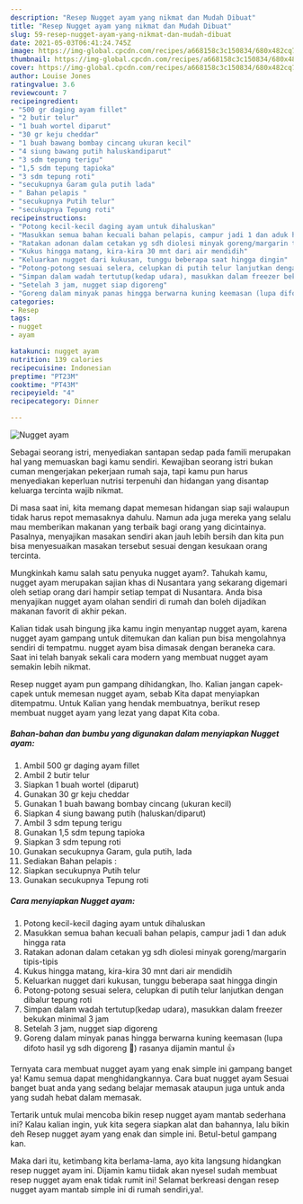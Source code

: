 ```yaml
---
description: "Resep Nugget ayam yang nikmat dan Mudah Dibuat"
title: "Resep Nugget ayam yang nikmat dan Mudah Dibuat"
slug: 59-resep-nugget-ayam-yang-nikmat-dan-mudah-dibuat
date: 2021-05-03T06:41:24.745Z
image: https://img-global.cpcdn.com/recipes/a668158c3c150834/680x482cq70/nugget-ayam-foto-resep-utama.jpg
thumbnail: https://img-global.cpcdn.com/recipes/a668158c3c150834/680x482cq70/nugget-ayam-foto-resep-utama.jpg
cover: https://img-global.cpcdn.com/recipes/a668158c3c150834/680x482cq70/nugget-ayam-foto-resep-utama.jpg
author: Louise Jones
ratingvalue: 3.6
reviewcount: 7
recipeingredient:
- "500 gr daging ayam fillet"
- "2 butir telur"
- "1 buah wortel diparut"
- "30 gr keju cheddar"
- "1 buah bawang bombay cincang ukuran kecil"
- "4 siung bawang putih haluskandiparut"
- "3 sdm tepung terigu"
- "1,5 sdm tepung tapioka"
- "3 sdm tepung roti"
- "secukupnya Garam gula putih lada"
- " Bahan pelapis "
- "secukupnya Putih telur"
- "secukupnya Tepung roti"
recipeinstructions:
- "Potong kecil-kecil daging ayam untuk dihaluskan"
- "Masukkan semua bahan kecuali bahan pelapis, campur jadi 1 dan aduk hingga rata"
- "Ratakan adonan dalam cetakan yg sdh diolesi minyak goreng/margarin tipis-tipis"
- "Kukus hingga matang, kira-kira 30 mnt dari air mendidih"
- "Keluarkan nugget dari kukusan, tunggu beberapa saat hingga dingin"
- "Potong-potong sesuai selera, celupkan di putih telur lanjutkan dengan dibalur tepung roti"
- "Simpan dalam wadah tertutup(kedap udara), masukkan dalam freezer bekukan minimal 3 jam"
- "Setelah 3 jam, nugget siap digoreng"
- "Goreng dalam minyak panas hingga berwarna kuning keemasan (lupa difoto hasil yg sdh digoreng 🤭) rasanya dijamin mantul 👍"
categories:
- Resep
tags:
- nugget
- ayam

katakunci: nugget ayam 
nutrition: 139 calories
recipecuisine: Indonesian
preptime: "PT23M"
cooktime: "PT43M"
recipeyield: "4"
recipecategory: Dinner

---
```



![Nugget ayam](https://img-global.cpcdn.com/recipes/a668158c3c150834/680x482cq70/nugget-ayam-foto-resep-utama.jpg)

Sebagai seorang istri, menyediakan santapan sedap pada famili merupakan hal yang memuaskan bagi kamu sendiri. Kewajiban seorang istri bukan cuman mengerjakan pekerjaan rumah saja, tapi kamu pun harus menyediakan keperluan nutrisi terpenuhi dan hidangan yang disantap keluarga tercinta wajib nikmat.

Di masa  saat ini, kita memang dapat memesan hidangan siap saji walaupun tidak harus repot memasaknya dahulu. Namun ada juga mereka yang selalu mau memberikan makanan yang terbaik bagi orang yang dicintainya. Pasalnya, menyajikan masakan sendiri akan jauh lebih bersih dan kita pun bisa menyesuaikan masakan tersebut sesuai dengan kesukaan orang tercinta. 



Mungkinkah kamu salah satu penyuka nugget ayam?. Tahukah kamu, nugget ayam merupakan sajian khas di Nusantara yang sekarang digemari oleh setiap orang dari hampir setiap tempat di Nusantara. Anda bisa menyajikan nugget ayam olahan sendiri di rumah dan boleh dijadikan makanan favorit di akhir pekan.

Kalian tidak usah bingung jika kamu ingin menyantap nugget ayam, karena nugget ayam gampang untuk ditemukan dan kalian pun bisa mengolahnya sendiri di tempatmu. nugget ayam bisa dimasak dengan beraneka cara. Saat ini telah banyak sekali cara modern yang membuat nugget ayam semakin lebih nikmat.

Resep nugget ayam pun gampang dihidangkan, lho. Kalian jangan capek-capek untuk memesan nugget ayam, sebab Kita dapat menyiapkan ditempatmu. Untuk Kalian yang hendak membuatnya, berikut resep membuat nugget ayam yang lezat yang dapat Kita coba.

<!--inarticleads1-->

##### Bahan-bahan dan bumbu yang digunakan dalam menyiapkan Nugget ayam:

1. Ambil 500 gr daging ayam fillet
1. Ambil 2 butir telur
1. Siapkan 1 buah wortel (diparut)
1. Gunakan 30 gr keju cheddar
1. Gunakan 1 buah bawang bombay cincang (ukuran kecil)
1. Siapkan 4 siung bawang putih (haluskan/diparut)
1. Ambil 3 sdm tepung terigu
1. Gunakan 1,5 sdm tepung tapioka
1. Siapkan 3 sdm tepung roti
1. Gunakan secukupnya Garam, gula putih, lada
1. Sediakan  Bahan pelapis :
1. Siapkan secukupnya Putih telur
1. Gunakan secukupnya Tepung roti




<!--inarticleads2-->

##### Cara menyiapkan Nugget ayam:

1. Potong kecil-kecil daging ayam untuk dihaluskan
1. Masukkan semua bahan kecuali bahan pelapis, campur jadi 1 dan aduk hingga rata
1. Ratakan adonan dalam cetakan yg sdh diolesi minyak goreng/margarin tipis-tipis
1. Kukus hingga matang, kira-kira 30 mnt dari air mendidih
1. Keluarkan nugget dari kukusan, tunggu beberapa saat hingga dingin
1. Potong-potong sesuai selera, celupkan di putih telur lanjutkan dengan dibalur tepung roti
1. Simpan dalam wadah tertutup(kedap udara), masukkan dalam freezer bekukan minimal 3 jam
1. Setelah 3 jam, nugget siap digoreng
1. Goreng dalam minyak panas hingga berwarna kuning keemasan (lupa difoto hasil yg sdh digoreng 🤭) rasanya dijamin mantul 👍




Ternyata cara membuat nugget ayam yang enak simple ini gampang banget ya! Kamu semua dapat menghidangkannya. Cara buat nugget ayam Sesuai banget buat anda yang sedang belajar memasak ataupun juga untuk anda yang sudah hebat dalam memasak.

Tertarik untuk mulai mencoba bikin resep nugget ayam mantab sederhana ini? Kalau kalian ingin, yuk kita segera siapkan alat dan bahannya, lalu bikin deh Resep nugget ayam yang enak dan simple ini. Betul-betul gampang kan. 

Maka dari itu, ketimbang kita berlama-lama, ayo kita langsung hidangkan resep nugget ayam ini. Dijamin kamu tiidak akan nyesel sudah membuat resep nugget ayam enak tidak rumit ini! Selamat berkreasi dengan resep nugget ayam mantab simple ini di rumah sendiri,ya!.

